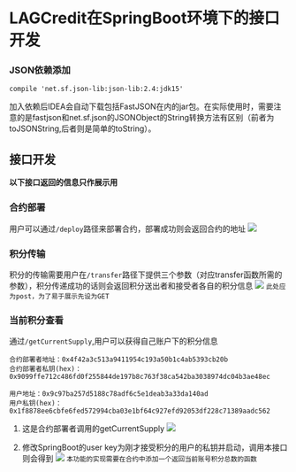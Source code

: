 # LAGCredit在SpringBoot环境下的接口开发
### JSON依赖添加
```
compile 'net.sf.json-lib:json-lib:2.4:jdk15'
```
加入依赖后IDEA会自动下载包括FastJSON在内的jar包。在实际使用时，需要注意的是fastjson和net.sf.json的JSONObject的String转换方法有区别（前者为toJSONString,后者则是简单的toString）。

## 接口开发
**以下接口返回的信息只作展示用**
### 合约部署
用户可以通过`/deploy`路径来部署合约，部署成功则会返回合约的地址
![](https://github.com/marknash666/FiscoBcos-Exercises/blob/master/images/image-for-springboot/interface_dev2.png)

### 积分传输
积分的传输需要用户在`/transfer`路径下提供三个参数（对应transfer函数所需的参数），积分传递成功的话则会返回积分送出者和接受者各自的积分信息
![](https://github.com/marknash666/FiscoBcos-Exercises/blob/master/images/image-for-springboot/interface_dev3.png)
`此处应为post，为了易于展示先设为GET`
### 当前积分查看
通过`/getCurrentSupply`,用户可以获得自己账户下的积分信息
```
合约部署者地址：0x4f42a3c513a9411954c193a50b1c4ab5393cb20b
合约部署者私钥(hex)：0x9099ffe712c486fd0f255844de197b8c763f38ca542ba3038974dc04b3ae48ec

用户地址：0x9c97ba257d5188c78adf6c5e1deab3a33da140ad
用户私钥(hex)：0x1f8878ee6cbfe6fed572994cba03e1bf64c927efd92053df228c71389aadc562
```
1. 这是合约部署者调用的getCurrentSupply
![](https://github.com/marknash666/FiscoBcos-Exercises/blob/master/images/image-for-springboot/interface_dev4.png)

2. 修改SpringBoot的user key为刚才接受积分的用户的私钥并启动，调用本接口则会得到
![](https://github.com/marknash666/FiscoBcos-Exercises/blob/master/images/image-for-springboot/interface_dev5.png)
`本功能的实现需要在合约中添加一个返回当前账号积分总数的函数`
